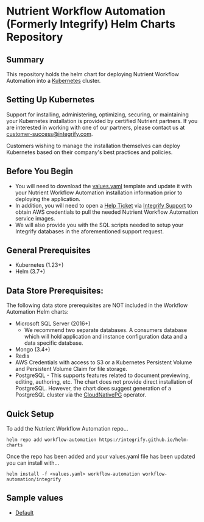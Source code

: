 # Nutrient Workflow Automation (Formerly Integrify) Helm Charts Repository

## Summary
This repository holds the helm chart for deploying Nutrient Workflow Automation into a [Kubernetes](https://kubernetes.io) cluster. 

## Setting Up Kubernetes
Support for installing, administering, optimizing, securing, or maintaining your Kubernetes installation is provided by certified Nutrient partners. If you are interested in working with one of our partners, please contact us at customer-success@integrify.com. 

Customers wishing to manage the installation themselves can deploy Kubernetes based on their company's best practices and policies. 

## Before You Begin
- You will need to download the [values.yaml](values.yaml) template and update it with your Nutrient Workflow Automation installation information prior to deploying the application.
- In addition, you will need to open a [Help Ticket](https://support.integrify.com/workflow/actions/request/entry/246) via [Integrify Support](https://support.integrify.com) to obtain AWS credentials to pull the needed Nutrient Workflow Automation service images. 
- We will also provide you with the SQL scripts needed to setup your Integrify databases in the aforementioned support request.

## General Prerequisites

- Kubernetes (1.23+)
- Helm (3.7+)

## Data Store Prerequisites:
The following data store prerequisites are NOT included in the Workflow Automation Helm charts: 

- Microsoft SQL Server (2016+)
  - We recommend two separate databases. A consumers database which will hold application and instance configuration data and a data specific database.
- Mongo (3.4+)
- Redis
- AWS Credentials with access to S3 or a Kubernetes Persistent Volume and Persistent Volume Claim for file storage.
- PostgreSQL - This supports features related to document previewing, editing, authoring, etc. The chart does not provide direct installation of PostgreSQL. However, the chart does suggest generation of a PostgreSQL cluster via the [CloudNativePG](https://cloudnative-pg.io/) operator.

## Quick Setup

To add the Nutrient Workflow Automation repo...
```
helm repo add workflow-automation https://integrify.github.io/helm-charts
```

Once the repo has been added and your values.yaml file has been updated you can install with...
```
helm install -f <values.yaml> workflow-automation workflow-automation/integrify
```

## Sample values

* [Default](values.yaml)